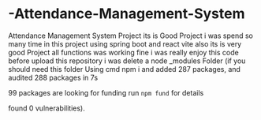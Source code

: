 # -Attendance-Management-System
Attendance Management System Project its is Good Project i was spend so many time in this project using spring boot and react vite also its is very good Project all functions was working fine i was really enjoy this code
before upload this repository i was delete a node _modules Folder (if you should need this folder Using cmd npm i and added 287 packages, and audited 288 packages in 7s

99 packages are looking for funding
  run `npm fund` for details

found 0 vulnerabilities).
